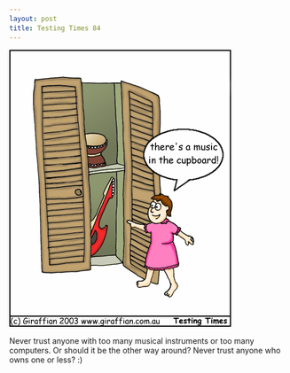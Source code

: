 ```yaml
---
layout: post
title: Testing Times 84
---
```

<img src="/images/tt0084.png">

Never trust anyone with too many musical instruments or too many computers. Or should it be the other way around? Never trust anyone who owns one or less? :) 